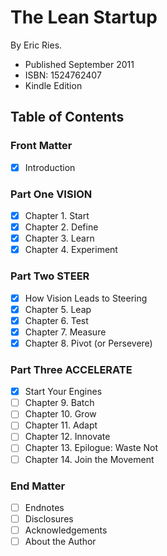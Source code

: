 # The Lean Startup

By Eric Ries.

- Published September 2011
- ISBN: 1524762407
- Kindle Edition

## Table of Contents

### Front Matter

* [X] Introduction

### Part One VISION

* [X] Chapter 1. Start
* [X] Chapter 2. Define
* [X] Chapter 3. Learn
* [X] Chapter 4. Experiment

### Part Two STEER

* [X] How Vision Leads to Steering
* [X] Chapter 5. Leap
* [X] Chapter 6. Test
* [X] Chapter 7. Measure
* [X] Chapter 8. Pivot (or Persevere)

### Part Three ACCELERATE

* [X] Start Your Engines
* [ ] Chapter 9. Batch
* [ ] Chapter 10. Grow
* [ ] Chapter 11. Adapt
* [ ] Chapter 12. Innovate
* [ ] Chapter 13. Epilogue: Waste Not
* [ ] Chapter 14. Join the Movement

### End Matter

* [ ] Endnotes
* [ ] Disclosures
* [ ] Acknowledgements
* [ ] About the Author
